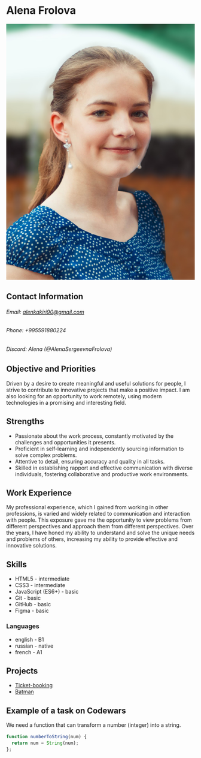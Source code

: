 # Alena Frolova

![photo](/images/photo.jpg)

## Contact Information

###### Email: alenkakiri90@gmail.com
###### Phone: +995591880224
###### Discord: Alena (@AlenaSergeevnaFrolova)

## Objective and Priorities

Driven by a desire to create meaningful and useful solutions for people, I strive to contribute to innovative projects that make a positive impact. I am also looking for an opportunity to work remotely, using modern technologies in a promising and interesting field.

## Strengths

* Passionate about the work process, constantly motivated by the challenges and opportunities it presents.
* Proficient in self-learning and independently sourcing information to solve complex problems.
* Attentive to detail, ensuring accuracy and quality in all tasks.
* Skilled in establishing rapport and effective communication with diverse individuals, fostering collaborative and productive work environments.

## Work Experience

My professional experience, which I gained from working in other professions, is varied and widely related to communication and interaction with people. This exposure gave me the opportunity to view problems from different perspectives and approach them from different perspectives. Over the years, I have honed my ability to understand and solve the unique needs and problems of others, increasing my ability to provide effective and innovative solutions.

## Skills

* HTML5 - intermediate
* CSS3 - intermediate
* JavaScript (ES6+) - basic
* Git - basic
* GitHub - basic
* Figma - basic

### Languages

* english - B1
* russian - native
* french - A1

## Projects

* [Ticket-booking](https://github.com/AlenaSergeevnaFrolova/Ticket-booking)
* [Batman](https://github.com/AlenaSergeevnaFrolova/Batman)

## Example of a task on Codewars 

We need a function that can transform a number (integer) into a string.

```javascript
function numberToString(num) {
  return num = String(num);
};
```